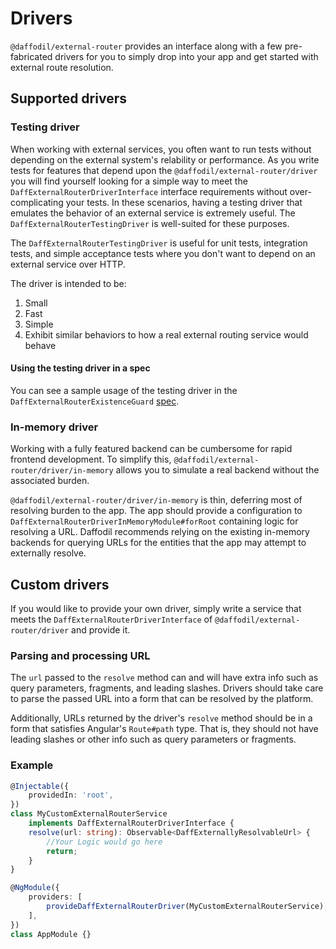 # Drivers
`@daffodil/external-router` provides an interface along with a few pre-fabricated drivers for you to simply drop into your app and get started with external route resolution.

## Supported drivers

### Testing driver
When working with external services, you often want to run tests without depending on the external system's relability or performance. As you write tests for features that depend upon the `@daffodil/external-router/driver` you will find yourself looking for a simple way to meet the `DaffExternalRouterDriverInterface` interface requirements without over-complicating your tests. In these scenarios, having a testing driver that emulates the behavior of an external service is extremely useful. The `DaffExternalRouterTestingDriver` is well-suited for these purposes.

The `DaffExternalRouterTestingDriver` is useful for unit tests, integration tests, and simple acceptance tests where you don't want to depend on an external service over HTTP.

The driver is intended to be:
1. Small
2. Fast
3. Simple
4. Exhibit similar behaviors to how a real external routing service would behave

#### Using the testing driver in a spec
You can see a sample usage of the testing driver in the `DaffExternalRouterExistenceGuard` [spec](https://github.com/graycoreio/daffodil/tree/develop/libs/external-router/routing/src/guard).

### In-memory driver
Working with a fully featured backend can be cumbersome for rapid frontend development. To simplify this, `@daffodil/external-router/driver/in-memory` allows you to simulate a real backend without the associated burden.

`@daffodil/external-router/driver/in-memory` is thin, deferring most of resolving burden to the app. The app should provide a configuration to `DaffExternalRouterDriverInMemoryModule#forRoot` containing logic for resolving a URL. Daffodil recommends relying on the existing in-memory backends for querying URLs for the entities that the app may attempt to externally resolve.

## Custom drivers
If you would like to provide your own driver, simply write a service that meets the `DaffExternalRouterDriverInterface` of `@daffodil/external-router/driver` and provide it.

### Parsing and processing URL
The `url` passed to the `resolve` method can and will have extra info such as query parameters, fragments, and leading slashes. Drivers should take care to parse the passed URL into a form that can be resolved by the platform.

Additionally, URLs returned by the driver's `resolve` method should be in a form that satisfies Angular's `Route#path` type. That is, they should not have leading slashes or other info such as query parameters or fragments.

### Example
```ts
@Injectable({
	providedIn: 'root',
})
class MyCustomExternalRouterService
	implements DaffExternalRouterDriverInterface {
	resolve(url: string): Observable<DaffExternallyResolvableUrl> {
		//Your Logic would go here
		return;
	}
}

@NgModule({
	providers: [
		provideDaffExternalRouterDriver(MyCustomExternalRouterService),
	],
})
class AppModule {}
```
